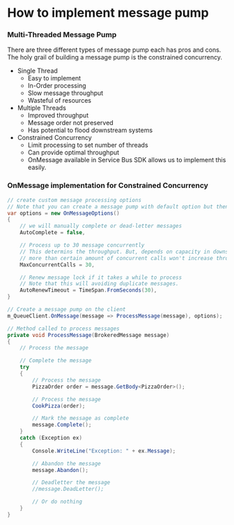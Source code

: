 # How to implement message pump

### Multi-Threaded Message Pump

There are three different types of message pump each has pros and cons. The holy grail of building a message pump is the constrained concurrency. 

- Single Thread
	- Easy to implement
	- In-Order processing
	- Slow message throughput
	- Wasteful of resources
- Multiple Threads
	- Improved throughput
	- Message order not preserved
	- Has potential to flood downstream systems
- Constrained Concurrency
	- Limit processing to set number of threads
	- Can provide optimal throughput
	- OnMessage available in Service Bus SDK allows us to implement this easily. 

### OnMessage implementation for Constrained Concurrency

```c#
// create custom message processing options
// Note that you can create a message pump with default option but then it will be single threaded.
var options = new OnMessageOptions()
{
	// we will manually complete or dead-letter messages
	AutoComplete = false,

	// Process up to 30 message concurrently
	// This determins the throughput. But, depends on capacity in downstream systems, 
	// more than certain amount of concurrent calls won't increase throughput. 
	MaxConcurrentCalls = 30,

	// Renew message lock if it takes a while to process
	// Note that this will avoiding duplicate messages.  
	AutoRenewTimeout = TimeSpan.FromSeconds(30),
}

// Create a message pump on the client
m_QueueClient.OnMessage(message => ProcessMessage(message), options);

// Method called to process messages
private void ProcessMessage(BrokeredMessage message)
{
	// Process the message

	// Complete the message
    try
    {
        // Process the message
        PizzaOrder order = message.GetBody<PizzaOrder>();

        // Process the message
        CookPizza(order);

        // Mark the message as complete
        message.Complete();
    }
    catch (Exception ex)
    {
        Console.WriteLine("Exception: " + ex.Message);

        // Abandon the message
        message.Abandon();

        // Deadletter the message
        //message.DeadLetter();

        // Or do nothing
    }
}

```
